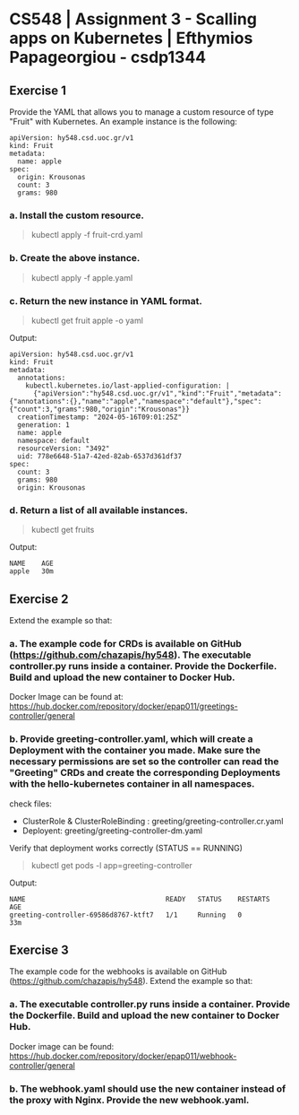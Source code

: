# CS548 | Assignment 3 - Scalling apps on Kubernetes | Efthymios Papageorgiou - csdp1344

## Exercise 1
Provide the YAML that allows you to manage a custom resource of type "Fruit" with Kubernetes. An example instance is the following:

```
apiVersion: hy548.csd.uoc.gr/v1
kind: Fruit
metadata:
  name: apple
spec:
  origin: Krousonas
  count: 3
  grams: 980 
```

### a. Install the custom resource.
> kubectl apply -f fruit-crd.yaml

### b. Create the above instance.
> kubectl apply -f apple.yaml

### c. Return the new instance in YAML format.
> kubectl get fruit apple -o yaml

Output:
```
apiVersion: hy548.csd.uoc.gr/v1
kind: Fruit
metadata:
  annotations:
    kubectl.kubernetes.io/last-applied-configuration: |
      {"apiVersion":"hy548.csd.uoc.gr/v1","kind":"Fruit","metadata":{"annotations":{},"name":"apple","namespace":"default"},"spec":{"count":3,"grams":980,"origin":"Krousonas"}}
  creationTimestamp: "2024-05-16T09:01:25Z"
  generation: 1
  name: apple
  namespace: default
  resourceVersion: "3492"
  uid: 778e6648-51a7-42ed-82ab-6537d361df37
spec:
  count: 3
  grams: 980
  origin: Krousonas
```

### d. Return a list of all available instances.
> kubectl get fruits

Output:
```
NAME    AGE
apple   30m
```

## Exercise 2
Extend the example so that:  

### a.  The example code for CRDs is available on GitHub (https://github.com/chazapis/hy548). The executable controller.py runs inside a container. Provide the Dockerfile. Build and upload the new container to Docker Hub.  

Docker Image can be found at: https://hub.docker.com/repository/docker/epap011/greetings-controller/general  

### b. Provide greeting-controller.yaml, which will create a Deployment with the container you made. Make sure the necessary permissions are set so the controller can read the "Greeting" CRDs and create the corresponding Deployments with the hello-kubernetes container in all namespaces.  


check files:  
- ClusterRole & ClusterRoleBinding : greeting/greeting-controller.cr.yaml
- Deployent: greeting/greeting-controller-dm.yaml  


Verify that deployment works correctly (STATUS == RUNNING)
> kubectl get pods -l app=greeting-controller  

Output: 
```
NAME                                   READY   STATUS    RESTARTS   AGE
greeting-controller-69586d8767-ktft7   1/1     Running   0          33m
```

## Exercise 3 
The example code for the webhooks is available on GitHub (https://github.com/chazapis/hy548). Extend the example so that:  

### a. The executable controller.py runs inside a container. Provide the Dockerfile. Build and upload the new container to Docker Hub.

Docker image can be found: https://hub.docker.com/repository/docker/epap011/webhook-controller/general  

### b. The webhook.yaml should use the new container instead of the proxy with Nginx. Provide the new webhook.yaml.  

